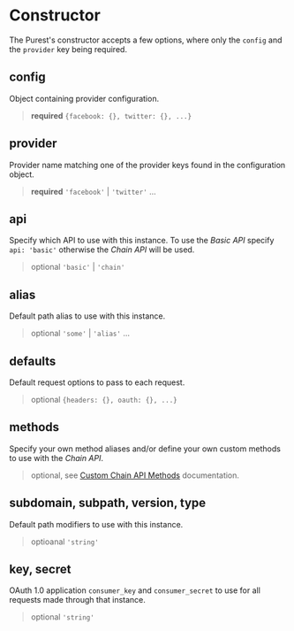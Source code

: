 
# Constructor

The Purest's constructor accepts a few options, where only the `config` and the `provider` key being required.

## config

Object containing provider configuration.

> **required** `{facebook: {}, twitter: {}, ...}`

## provider

Provider name matching one of the provider keys found in the configuration object.

> **required** `'facebook'` | `'twitter'` ...

## api

Specify which API to use with this instance. To use the *Basic API* specify `api: 'basic'` otherwise the *Chain API* will be used.

> optional `'basic'` | `'chain'`

## alias

Default path alias to use with this instance.

> optional `'some'` | `'alias'` ...

## defaults

Default request options to pass to each request.

> optional `{headers: {}, oauth: {}, ...}`

## methods

Specify your own method aliases and/or define your own custom methods to use with the *Chain API*.

> optional, see [Custom Chain API Methods][custom-methods] documentation.

## subdomain, subpath, version, type

Default path modifiers to use with this instance.

> optioanal `'string'`

## key, secret

OAuth 1.0 application `consumer_key` and `consumer_secret` to use for all requests made through that instance.

> optional `'string'`


  [custom-methods]: ...
